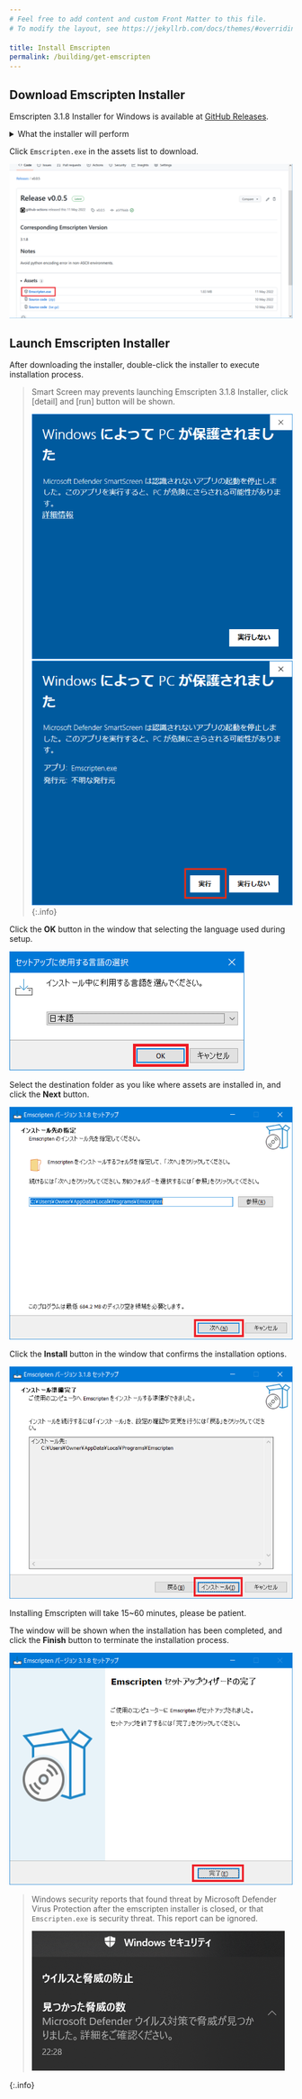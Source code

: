 ```yaml
---
# Feel free to add content and custom Front Matter to this file.
# To modify the layout, see https://jekyllrb.com/docs/themes/#overriding-theme-defaults

title: Install Emscripten
permalink: /building/get-emscripten
---
```


## Download Emscripten Installer

Emscripten 3.1.8 Installer for Windows is available at [GitHub Releases](https://github.com/nokotan/EmscriptenInstaller/releases/latest).

<details markdown="block"><summary>What the installer will perform</summary>

This Installer will download following tools in your develop environment.

- Emscripten 3.1.8
- Clang Compiler Front End
- Node
- Python

</details>

Click `Emscripten.exe` in the assets list to download.

![EmscriptenInstallerGitHub](/assets/img/building/install-emscripten/EmscriptenInstallerGitHub.png)

## Launch Emscripten Installer

After downloading the installer, double-click the installer to execute installation process.

> Smart Screen may prevents launching Emscripten 3.1.8 Installer, click \[detail\] and \[run\] button will be shown.
>
> ![SmartScreen1](/assets/img/building/install-siv3d/SmartScreenGuard1.png)
> ![SmartScreen2](/assets/img/building/install-emscripten/smart-screen-guard-again.png)
{:.info}

Click the **OK** button in the window that selecting the language used during setup.

![EmscriptenInstaller1.png](/assets/img/building/install-emscripten/EmscriptenInstaller1.png)

Select the destination folder as you like where assets are installed in, and click the **Next** button.

![EmscriptenInstaller2.png](/assets/img/building/install-emscripten/EmscriptenInstaller2.png)

Click the **Install** button in the window that confirms the installation options.

![EmscriptenInstaller3.png](/assets/img/building/install-emscripten/EmscriptenInstaller3.png)

Installing Emscripten will take 15~60 minutes, please be patient.

The window will be shown when the installation has been completed, and click the **Finish** button to terminate the installation process.

![EmscriptenInstaller4.png](/assets/img/building/install-emscripten/EmscriptenInstaller4.png)

>
> Windows security reports that found threat by Microsoft Defender Virus Protection after the emscripten installer is closed,
> or that `Emscripten.exe` is security threat.
> This report can be ignored.
>
> ![EmscriptenInstaller5.png](/assets/img/building/install-emscripten/EmscriptenInstaller5.png)
>
{:.info}
